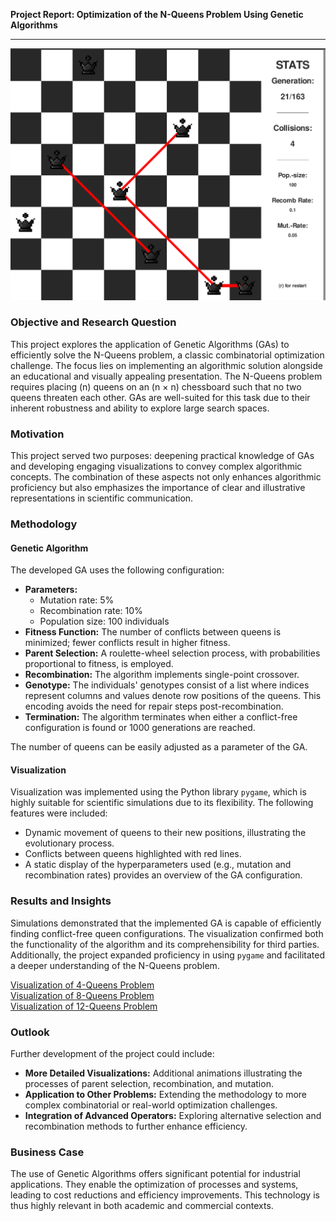 **Project Report: Optimization of the N-Queens Problem Using Genetic Algorithms**

---

![Thumbnail](/assets/nqueens/pictures/8queens.png)<br>

### Objective and Research Question

This project explores the application of Genetic Algorithms (GAs) to efficiently solve the N-Queens problem, a classic combinatorial optimization challenge. The focus lies on implementing an algorithmic solution alongside an educational and visually appealing presentation. The N-Queens problem requires placing \(n\) queens on an \(n $\times$ n\) chessboard such that no two queens threaten each other. GAs are well-suited for this task due to their inherent robustness and ability to explore large search spaces.

### Motivation

This project served two purposes: deepening practical knowledge of GAs and developing engaging visualizations to convey complex algorithmic concepts. The combination of these aspects not only enhances algorithmic proficiency but also emphasizes the importance of clear and illustrative representations in scientific communication.

### Methodology

#### Genetic Algorithm

The developed GA uses the following configuration:

- **Parameters:**
  - Mutation rate: 5%
  - Recombination rate: 10%
  - Population size: 100 individuals
- **Fitness Function:** The number of conflicts between queens is minimized; fewer conflicts result in higher fitness.
- **Parent Selection:** A roulette-wheel selection process, with probabilities proportional to fitness, is employed.
- **Recombination:** The algorithm implements single-point crossover.
- **Genotype:** The individuals' genotypes consist of a list where indices represent columns and values denote row positions of the queens. This encoding avoids the need for repair steps post-recombination.
- **Termination:** The algorithm terminates when either a conflict-free configuration is found or 1000 generations are reached.

The number of queens can be easily adjusted as a parameter of the GA.

#### Visualization

Visualization was implemented using the Python library `pygame`, which is highly suitable for scientific simulations due to its flexibility. The following features were included:

- Dynamic movement of queens to their new positions, illustrating the evolutionary process.
- Conflicts between queens highlighted with red lines.
- A static display of the hyperparameters used (e.g., mutation and recombination rates) provides an overview of the GA configuration.

### Results and Insights

Simulations demonstrated that the implemented GA is capable of efficiently finding conflict-free queen configurations. The visualization confirmed both the functionality of the algorithm and its comprehensibility for third parties. Additionally, the project expanded proficiency in using `pygame` and facilitated a deeper understanding of the N-Queens problem.

[Visualization of 4-Queens Problem](/assets/nqueens/4queens/index.html)<br>
[Visualization of 8-Queens Problem](/assets/nqueens/8queens/index.html)<br>
[Visualization of 12-Queens Problem](/assets/nqueens/12queens/index.html)<br>

### Outlook

Further development of the project could include:

- **More Detailed Visualizations:** Additional animations illustrating the processes of parent selection, recombination, and mutation.
- **Application to Other Problems:** Extending the methodology to more complex combinatorial or real-world optimization challenges.
- **Integration of Advanced Operators:** Exploring alternative selection and recombination methods to further enhance efficiency.

### Business Case

The use of Genetic Algorithms offers significant potential for industrial applications. They enable the optimization of processes and systems, leading to cost reductions and efficiency improvements. This technology is thus highly relevant in both academic and commercial contexts.
